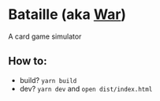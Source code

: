 # Bataille (aka [War](https://en.wikipedia.org/wiki/War_(card_game)))

A card game simulator

## How to:
- build? `yarn build`
- dev? `yarn dev` and `open dist/index.html`

